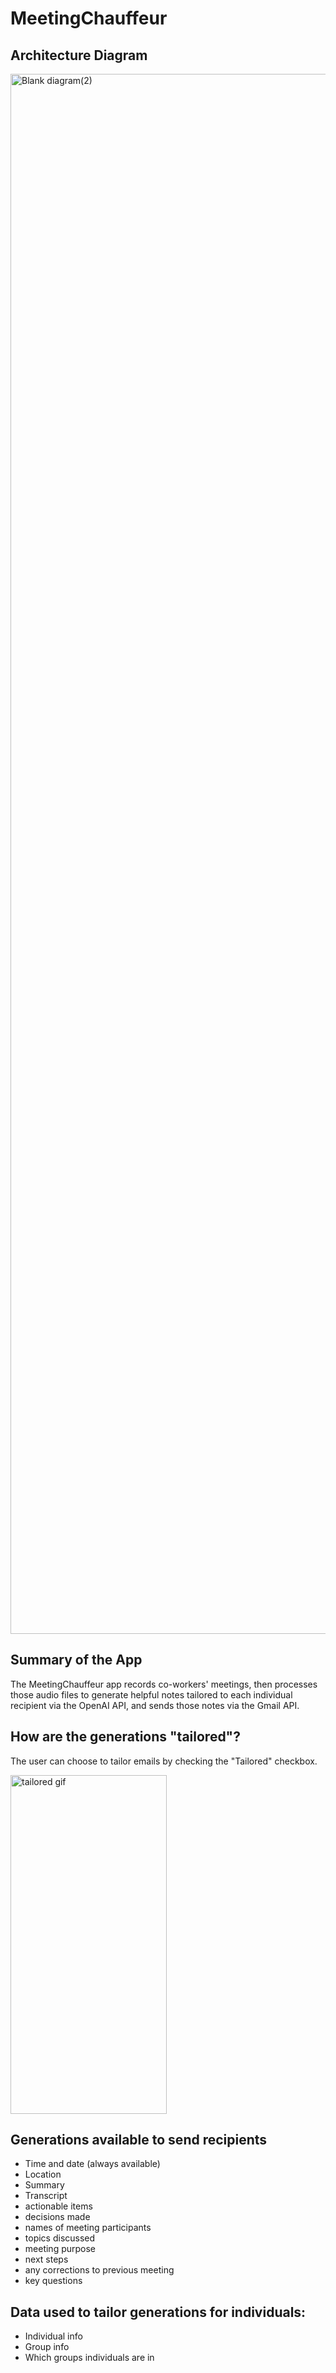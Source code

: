 # MeetingChauffeur

## Architecture Diagram
<img width="3966" height="2496" alt="Blank diagram(2)" src="https://github.com/user-attachments/assets/935ca29c-ac3e-42d2-9003-2b528173b830" />

## Summary of the App
The MeetingChauffeur app records co-workers' meetings, then processes those audio files to generate helpful notes tailored to each individual recipient via the OpenAI API, and sends those notes via the Gmail API.

## How are the generations "tailored"?
The user can choose to tailor emails by checking the "Tailored" checkbox.

<img width="250" height="542" alt="tailored gif" src=https://github.com/user-attachments/assets/d6b300bf-44a4-4edb-8d95-09adc7843fe4/>

## Generations available to send recipients
- Time and date (always available)
- Location
- Summary
- Transcript
- actionable items
- decisions made
- names of meeting participants
- topics discussed
- meeting purpose
- next steps
- any corrections to previous meeting
- key questions

## Data used to tailor generations for individuals:
- Individual info
- Group info
- Which groups individuals are in
